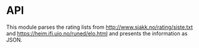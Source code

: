 # API

This module parses the rating lists from http://www.sjakk.no/rating/siste.txt and https://heim.ifi.uio.no/runed/elo.html and presents the information as JSON.
